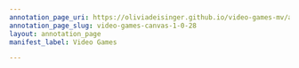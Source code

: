 ```yaml
---
annotation_page_uri: https://oliviadeisinger.github.io/video-games-mv/annotations/video-games-canvas-1-0-28.json
annotation_page_slug: video-games-canvas-1-0-28
layout: annotation_page
manifest_label: Video Games

---
```

